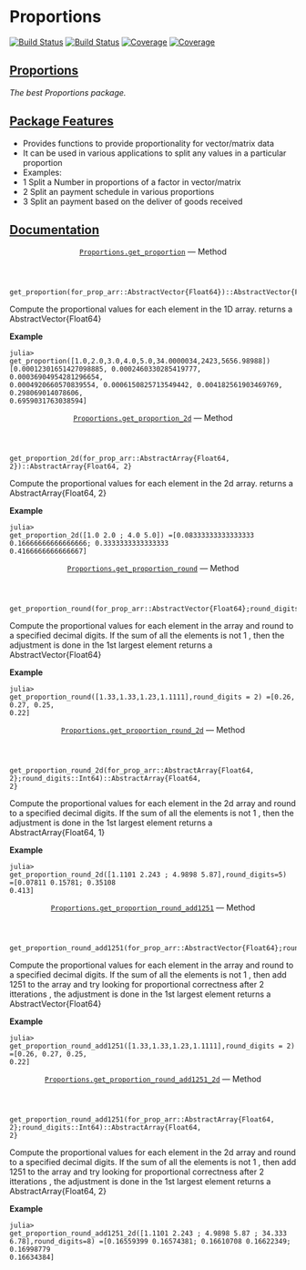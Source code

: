 # Proportions

[![Build Status](https://travis-ci.com/hillelawaskar/Proportions.jl.svg?branch=main)](https://travis-ci.com/hillelawaskar/Proportions.jl)
[![Build Status](https://ci.appveyor.com/api/projects/status/github/hillelawaskar/Proportions.jl?svg=true)](https://ci.appveyor.com/project/hillelawaskar/Proportions-jl)
[![Coverage](https://codecov.io/gh/hillelawaskar/Proportions.jl/branch/main/graph/badge.svg)](https://codecov.io/gh/hillelawaskar/Proportions.jl)
[![Coverage](https://coveralls.io/repos/github/hillelawaskar/Proportions.jl/badge.svg?branch=main)](https://coveralls.io/github/hillelawaskar/Proportions.jl?branch=main)



</a><a class="docs-settings-button fas fa-cog" id="documenter-settings-button" href="#" title="Settings"></a><a class="docs-sidebar-button fa fa-bars is-hidden-desktop" id="documenter-sidebar-button" href="#"></a></div></header><article class="content" id="documenter-page"><h1 id="Proportions"><a class="docs-heading-anchor" href="#Proportions">Proportions</a><a id="Proportions-1"></a><a class="docs-heading-anchor-permalink" href="#Proportions" title="Permalink"></a></h1><p><em>The best Proportions package.</em></p><h2 id="Package-Features"><a class="docs-heading-anchor" href="#Package-Features">Package Features</a><a id="Package-Features-1"></a><a class="docs-heading-anchor-permalink" href="#Package-Features" title="Permalink"></a></h2><ul><li>Provides functions to provide proportionality for vector/matrix data</li><li>It can be used in various applications to split any values in a particular proportion</li><li>Examples:</li><li>1 Split a Number in proportions of a factor in vector/matrix</li><li>2 Split an payment schedule in various proportions</li><li>3 Split an payment based on the deliver of goods received</li></ul><h1 id="Documentation"><a class="docs-heading-anchor" href="#Documentation">Documentation</a><a id="Documentation-1"></a><a class="docs-heading-anchor-permalink" href="#Documentation" title="Permalink"></a></h1><article class="docstring"><header><a class="docstring-binding" id="Proportions.get_proportion-Tuple{AbstractVector{Float64}}" href="#Proportions.get_proportion-Tuple{AbstractVector{Float64}}"><code>Proportions.get_proportion</code></a> — <span class="docstring-category">Method</span></header><section><div><pre><code class="language-julia hljs">get_proportion(for_prop_arr::AbstractVector{Float64})::AbstractVector{Float64}</code></pre><p>Compute the proportional values for each element in the 1D array. returns a AbstractVector{Float64}</p><p><strong>Example</strong></p><pre><code class="nohighlight hljs">julia&gt; get_proportion([1.0,2.0,3.0,4.0,5.0,34.0000034,2423,5656.98988])
[0.00012301651427098885, 0.0002460330285419777, 0.00036904954281296654, 0.0004920660570839554, 0.0006150825713549442, 0.004182561903469769, 0.298069014078606, 0.6959031763038594]</code></pre></div></section></article><article class="docstring"><header><a class="docstring-binding" id="Proportions.get_proportion_2d-Tuple{AbstractMatrix{Float64}}" href="#Proportions.get_proportion_2d-Tuple{AbstractMatrix{Float64}}"><code>Proportions.get_proportion_2d</code></a> — <span class="docstring-category">Method</span></header><section><div><pre><code class="language-julia hljs">get_proportion_2d(for_prop_arr::AbstractArray{Float64, 2})::AbstractArray{Float64, 2}</code></pre><p>Compute the proportional values for each element in the 2d array. returns a AbstractArray{Float64, 2}</p><p><strong>Example</strong></p><pre><code class="nohighlight hljs">julia&gt; get_proportion_2d([1.0 2.0 ; 4.0 5.0])
=[0.08333333333333333 0.16666666666666666; 0.3333333333333333 0.4166666666666667]</code></pre></div></section></article><article class="docstring"><header><a class="docstring-binding" id="Proportions.get_proportion_round-Tuple{AbstractVector{Float64}}" href="#Proportions.get_proportion_round-Tuple{AbstractVector{Float64}}"><code>Proportions.get_proportion_round</code></a> — <span class="docstring-category">Method</span></header><section><div><pre><code class="language-julia hljs">get_proportion_round(for_prop_arr::AbstractVector{Float64};round_digits::Int64)::AbstractVector{Float64}</code></pre><p>Compute the proportional values for each element in the array and round to a specified decimal digits. If the sum of all the elements is not 1 , then the adjustment is done in the 1st largest element returns a AbstractVector{Float64}</p><p><strong>Example</strong></p><pre><code class="nohighlight hljs">julia&gt; get_proportion_round([1.33,1.33,1.23,1.1111],round_digits = 2)
=[0.26, 0.27, 0.25, 0.22]</code></pre></div></section></article><article class="docstring"><header><a class="docstring-binding" id="Proportions.get_proportion_round_2d-Tuple{AbstractMatrix{Float64}}" href="#Proportions.get_proportion_round_2d-Tuple{AbstractMatrix{Float64}}"><code>Proportions.get_proportion_round_2d</code></a> — <span class="docstring-category">Method</span></header><section><div><pre><code class="language-julia hljs">get_proportion_round_2d(for_prop_arr::AbstractArray{Float64, 2};round_digits::Int64)::AbstractArray{Float64, 2}</code></pre><p>Compute the proportional values for each element in the 2d array and round to a specified decimal digits. If the sum of all the elements is not 1 , then the adjustment is done in the 1st largest element returns a AbstractArray{Float64, 1}</p><p><strong>Example</strong></p><pre><code class="nohighlight hljs">julia&gt; get_proportion_round_2d([1.1101 2.243 ; 4.9898 5.87],round_digits=5)
=[0.07811 0.15781; 0.35108 0.413]</code></pre></div></section></article><article class="docstring"><header><a class="docstring-binding" id="Proportions.get_proportion_round_add1251-Tuple{AbstractVector{Float64}}" href="#Proportions.get_proportion_round_add1251-Tuple{AbstractVector{Float64}}"><code>Proportions.get_proportion_round_add1251</code></a> — <span class="docstring-category">Method</span></header><section><div><pre><code class="language-julia hljs">get_proportion_round_add1251(for_prop_arr::AbstractVector{Float64};round_digits::Int64)::AbstractVector{Float64}</code></pre><p>Compute the proportional values for each element in the array and round to a specified decimal digits. If the sum of all the elements is not 1 , then add 1251 to the array and try looking for proportional correctness after 2 itterations , the adjustment is done in the 1st largest element returns a AbstractVector{Float64}</p><p><strong>Example</strong></p><pre><code class="nohighlight hljs">julia&gt; get_proportion_round_add1251([1.33,1.33,1.23,1.1111],round_digits = 2)
=[0.26, 0.27, 0.25, 0.22]</code></pre></div></section></article><article class="docstring"><header><a class="docstring-binding" id="Proportions.get_proportion_round_add1251_2d-Tuple{AbstractMatrix{Float64}}" href="#Proportions.get_proportion_round_add1251_2d-Tuple{AbstractMatrix{Float64}}"><code>Proportions.get_proportion_round_add1251_2d</code></a> — <span class="docstring-category">Method</span></header><section><div><pre><code class="language-julia hljs">get_proportion_round_add1251(for_prop_arr::AbstractArray{Float64, 2};round_digits::Int64)::AbstractArray{Float64, 2}</code></pre><p>Compute the proportional values for each element in the 2d array and round to a specified decimal digits. If the sum of all the elements is not 1 , then add 1251 to the array and try looking for proportional correctness after 2 itterations , the adjustment is done in the 1st largest element returns a AbstractArray{Float64, 2}</p><p><strong>Example</strong></p><pre><code class="nohighlight hljs">julia&gt; get_proportion_round_add1251_2d([1.1101 2.243 ; 4.9898 5.87 ; 34.333 6.78],round_digits=8)
=[0.16559399 0.16574381; 0.16610708 0.16622349; 0.16998779 0.16634384]</code></pre></div></section></article></article></div></div></div></body></html>
